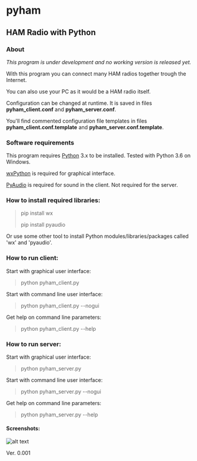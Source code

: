 

# pyham
## HAM Radio with Python

### About
*This program is under development and no working version is released yet.*

With this program you can connect many HAM radios together trough the Internet.

You can also use your PC as it would be a HAM radio itself.

Configuration can be changed at runtime. It is saved in files **pyham_client.conf** and **pyham_server.conf**.

You'll find commented configuration file templates in files **pyham_client.conf.template** and **pyham_server.conf.template**. 

### Software requirements
This program requires [Python](https://www.python.org/) 3.x to be installed. Tested with Python 3.6 on Windows.

[wxPython](https://pypi.org/project/wxPython/) is required for graphical interface.

[PyAudio](https://pypi.org/project/PyAudio/) is required for sound in the client. Not required for the server.

### How to install required libraries:
> pip install wx
>
> pip install pyaudio

Or use some other tool to install Python modules/libraries/packages called 'wx' and 'pyaudio'.

### How to run client:
Start with graphical user interface:

> python pyham_client.py

Start with command line user interface:

> python pyham_client.py --nogui

Get help on command line parameters:

> python pyham_client.py --help

### How to run server:
Start with graphical user interface:

> python pyham_server.py

Start with command line user interface:

> python pyham_server.py --nogui

Get help on command line parameters:

> python pyham_server.py --help

#### Screenshots:

![alt text](http://titanix.net/~japek/pyham-client-0001.png)

Ver. 0.001
